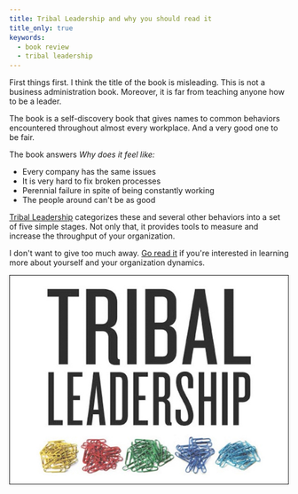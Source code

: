 ```yaml
---
title: Tribal Leadership and why you should read it
title_only: true
keywords:
  - book review
  - tribal leadership
---
```


First things first. I think the title of the book is misleading. This is not a business administration book. Moreover, it is far from teaching anyone how to be a leader.  

The book is a self-discovery book that gives names to common behaviors encountered throughout almost every workplace. And a very good one to be fair.  

The book answers *Why does it feel like:*  

- Every company has the same issues  
- It is very hard to fix broken processes  
- Perennial failure in spite of being constantly working  
- The people around can't be as good  

[Tribal Leadership](http://amzn.to/1olJJW6) categorizes these and several other behaviors into a set of five simple stages. Not only that, it provides tools to measure and increase the throughput of your organization.  

I don't want to give too much away. [Go read it](http://amzn.to/1olJJW6) if you're interested in learning more about yourself and your organization dynamics.  

[![Tribal Leadership](/images/tribal-leadership/triballeadership.jpg)](http://amzn.to/1olJJW6)
